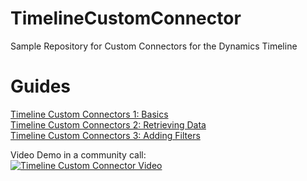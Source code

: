 # TimelineCustomConnector
Sample Repository for Custom Connectors for the Dynamics Timeline

# Guides
[Timeline Custom Connectors 1: Basics](https://www.marius-wodtke.de/post/timeline/custom/basics/)  
[Timeline Custom Connectors 2: Retrieving Data](https://www.marius-wodtke.de/post/timeline/custom/data/)  
[Timeline Custom Connectors 3: Adding Filters](https://www.marius-wodtke.de/post/timeline/custom/filter/)  

Video Demo in a community call:  
[![Timeline Custom Connector Video](https://img.youtube.com/vi/PksE1J1_sPQ/0.jpg)](https://youtu.be/PksE1J1_sPQ?t=15)
